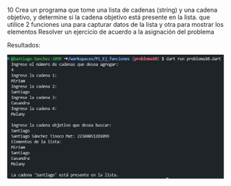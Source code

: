 10 Crea un programa que tome una lista de cadenas (string) y una cadena objetivo, y determine si la cadena objetivo está presente en la lista. que utilice 2 funciones una para capturar datos de la lista y otra para mostrar los elementos
Resolver un ejercicio de acuerdo a la asignación del problema

Resultados:

![alt text](image-7.png)